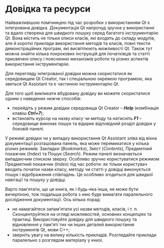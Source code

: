 # Довідка та ресурси

Найважливішою помічницею під час розробки з використанням Qt є інтегрована довідка. Документація Qt напрочуд зручна у використанні та вдало створена для швидкого пошуку серед багатого інструментарію Qt. Вона містить не тільки описи класів, які входять до складу модулів, але й короткі приклади використання методів та класів, повні тексти демонстраційних програм, які висвітлюють можливості Qt. Також тут можна знайти кілька покрокових інструкцій для початківців та статті присвячені опису і поясненню механізмів роботи та різних аспектів використання інструментарію.

Для перегляду інтегрованої довідки можна скористатися як середовищем Qt Creator, так і спеціальною окремою програмою, яка зветься Qt Assistant та є частиною інструментарію Qt.

Для того щоб викликати вбудовану довідку ви можете скористатися одним з наведених нижче способів:

* перейдіть у режим довідки середовища Qt Creator – _**Help**_ \(комбінація клавіш _**Ctrl+7**_\);
* встановіть курсор на назву класу чи методу та натисніть _**F1**_ – середовище виконає пошук та відкриє відповідний розділ довідки у боковій панелі.

У режимі довідки чи у випадку використання Qt Assistant зліва від вікна документації розташована панель, яка може перемикатися у кілька різних режимів: Закладки \(_Bookmarks_\), Зміст \(_Contents_\), Предметний покажчик \(_Index_\) та Пошук \(_Search_\). Режим панелі визначається випадаючим списком зверху. Особливо зручно користуватися режимом Предметний покажчик \(_Index_\) під час роботи: як тільки користувач вводить початок назви класу, методу чи статті у довідці виконується пошук і відображення співпадінь. Це особливо згодиться для швидкої навігації та пошуку у довідці.

Варто пам'ятати, що ця книга, як і будь-яка інша, не може бути вичерпною, тож подальша робота з нею буде вимагати паралельного дослідження документації. Ось кілька порад:

* не намагайтеся запам'ятати усі назви методів, класів, і т. п. Сконцентруйтеся на огляді можливостей, основних концепціях та практиці. Використовуйте довідку для швидкого пошуку та відновлення у пам'яті тих чи інших деталей використання інструментів Qt, мови С++;
* зверніть увагу на велику кількість прикладів. Розглядайте приклади паралельно з розглядом матеріалу у книзі.

